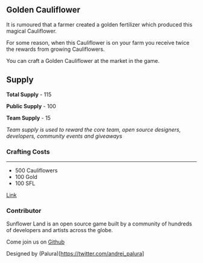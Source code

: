 ## Golden Cauliflower

It is rumoured that a farmer created a golden fertilizer which produced this magical Cauliflower.

For some reason, when this Cauliflower is on your farm you receive twice the rewards from growing Cauliflowers.

You can craft a Golden Cauliflower at the market in the game.

## Supply

**Total Supply** - 115

**Public Supply** - 100

**Team Supply** - 15

_Team supply is used to reward the core team, open source designers, developers, community events and giveaways_

### Crafting Costs

---

- 500 Cauliflowers
- 100 Gold
- 100 SFL

[Link](https://docs.sunflower-land.com/crafting-guide)

### Contributor

Sunflower Land is an open source game built by a community of hundreds of developers and artists across the globe.

Come join us on [Github](https://github.com/sunflower-land/sunflower-land)

Designed by (Palura)[https://twitter.com/andrei_palura]
